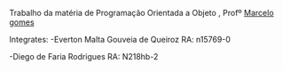 Trabalho da matéria de Programação Orientada a Objeto , Profº [Marcelo gomes](http://marcelogomesrp.blogspot.com/)

Integrates:
-Everton Malta Gouveia de Queiroz RA: n15769-0

-Diego de Faria Rodrigues RA: N218hb-2
